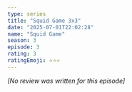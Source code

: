 ```yaml
---
type: series
title: "Squid Game 3x3"
date: "2025-07-01T22:02:28"
name: "Squid Game"
season: 3
episode: 3
rating: 3
ratingEmoji: ⭐️⭐️⭐️
---
```


*[No review was written for this episode]*
